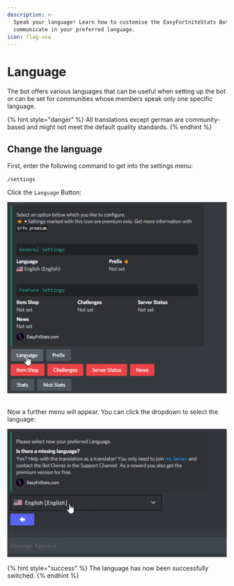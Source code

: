 ```yaml
---
description: >-
  Speak your language! Learn how to customise the EasyFortniteStats Bot to
  communicate in your preferred language.
icon: flag-usa
---
```


# Language

The bot offers various languages that can be useful when setting up the bot or can be set for communities whose members speak only one specific language.&#x20;

{% hint style="danger" %}
All translations except german are community-based and might not meet the default quality standards.
{% endhint %}

## Change the language

First, enter the following command to get into the settings menu:

```
/settings
```

Click the `Language` Button:

![](../.gitbook/assets/7w0IX7G0d7.gif)

\
Now a further menu will appear. You can click the dropdown to select the language:

![](../.gitbook/assets/NThSQpafIq.gif)

{% hint style="success" %}
The language has now been successfully switched.
{% endhint %}



